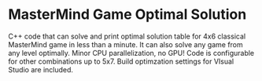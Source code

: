 # MasterMind Game Optimal Solution

C++ code that can solve and print optimal solution table for 4x6 classical MasterMind game in less than a minute. It can also solve any game from any level optimally. Minor CPU parallelization, no GPU! Code is configurable for other combinations up to 5x7.
Build optimzation settings for VIsual Studio are included.

